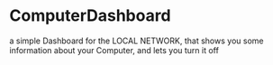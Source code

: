 # ComputerDashboard
a simple Dashboard for the LOCAL NETWORK, that shows you some information about your Computer, and lets you turn it off
